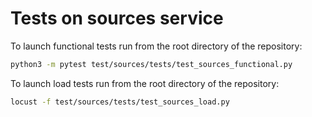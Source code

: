 # Tests on sources service

To launch functional tests run from the root directory of the repository:

```bash
python3 -m pytest test/sources/tests/test_sources_functional.py
```

To launch load tests run from the root directory of the repository:

```bash
locust -f test/sources/tests/test_sources_load.py
```
